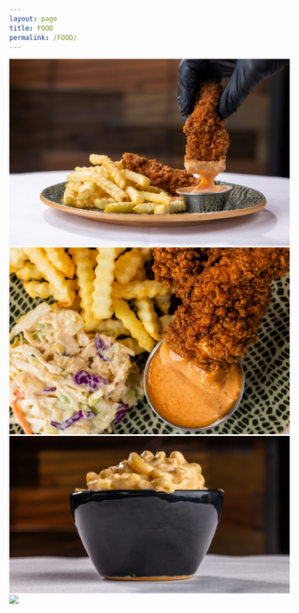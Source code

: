 ```yaml
---
layout: page
title: FOOD
permalink: /FOOD/
---
```

<img src=images/dip.JPEG>
<img src=images/dippy.JPEG>
<img src=images/mac.JPEG>
<img src=images/pudding w logo.JPEG>
